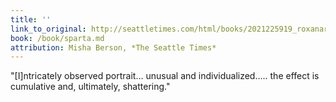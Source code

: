 ```yaml
---
title: ''
link_to_original: http://seattletimes.com/html/books/2021225919_roxanarobinsonspartaxml.html
book: /book/sparta.md
attribution: Misha Berson, *The Seattle Times*
---
```

"[I]ntricately observed portrait… unusual and individualized….. the effect is cumulative and, ultimately, shattering."

